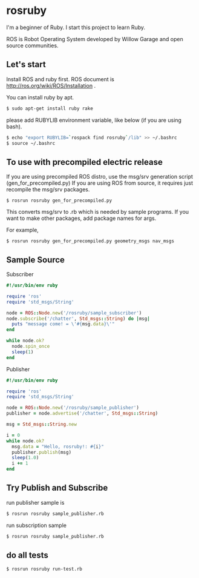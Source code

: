 rosruby
=======

I'm a beginner of Ruby.
I start this project to learn Ruby.

ROS is Robot Operating System developed by Willow Garage and open source communities.

Let's start
---------------
Install ROS and ruby first. ROS document is http://ros.org/wiki/ROS/Installation .

You can install ruby by apt.
```bash
$ sudo apt-get install ruby rake
```

please add RUBYLIB environment variable, like below (if you are using bash).

```bash
$ echo "export RUBYLIB=`rospack find rosruby`/lib" >> ~/.bashrc
$ source ~/.bashrc
```

To use with precompiled electric release
-----------------------
If you are using precompiled ROS distro, use the msg/srv generation script
(gen_for_precompiled.py)
If you are using ROS from source, it requires just recompile the msg/srv 
packages.

```
$ rosrun rosruby gen_for_precompiled.py
```
This converts msg/srv to .rb which is needed by sample programs.
If you want to make other packages, add package names for args.

For example,

```
$ rosrun rosruby gen_for_precompiled.py geometry_msgs nav_msgs
```


Sample Source
--------------
Subscriber

```ruby
#!/usr/bin/env ruby

require 'ros'
require 'std_msgs/String'

node = ROS::Node.new('/rosruby/sample_subscriber')
node.subscribe('/chatter', Std_msgs::String) do |msg|
  puts "message come! = \'#{msg.data}\'"
end

while node.ok?
  node.spin_once
  sleep(1)
end

```

Publisher

```ruby
#!/usr/bin/env ruby 

require 'ros'
require 'std_msgs/String'

node = ROS::Node.new('/rosruby/sample_publisher')
publisher = node.advertise('/chatter', Std_msgs::String)

msg = Std_msgs::String.new

i = 0
while node.ok?
  msg.data = "Hello, rosruby!: #{i}"
  publisher.publish(msg)
  sleep(1.0)
  i += 1
end
```


Try Publish and Subscribe
----------------------
run publisher sample is

```bash
$ rosrun rosruby sample_publisher.rb
```

run subscription sample

```bash
$ rosrun rosruby sample_publisher.rb
```

do all tests
-------------------------
```bash
$ rosrun rosruby run-test.rb
```
